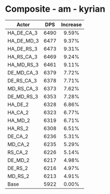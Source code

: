 # Composite - am - kyrian
| Actor | DPS | Increase |
|---|:---:|:---:|
|HA_DE_CA_3|6490|9.59%|
|HA_DE_MD_3|6477|9.37%|
|HA_DE_RS_3|6473|9.31%|
|HA_RS_CA_3|6469|9.24%|
|HA_MD_RS_3|6461|9.11%|
|DE_MD_CA_3|6379|7.72%|
|DE_RS_CA_3|6378|7.71%|
|MD_RS_CA_3|6373|7.62%|
|DE_MD_RS_3|6353|7.28%|
|HA_DE_2|6328|6.86%|
|HA_CA_2|6323|6.77%|
|HA_MD_2|6319|6.71%|
|HA_RS_2|6308|6.51%|
|DE_CA_2|6236|5.31%|
|MD_CA_2|6235|5.29%|
|RS_CA_2|6226|5.14%|
|DE_MD_2|6217|4.98%|
|DE_RS_2|6216|4.97%|
|MD_RS_2|6213|4.91%|
|Base|5922|0.00%|
